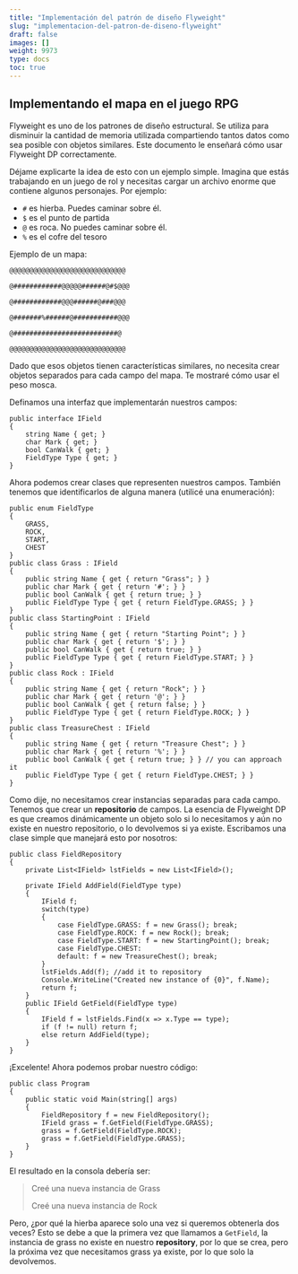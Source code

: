 ```yaml
---
title: "Implementación del patrón de diseño Flyweight"
slug: "implementacion-del-patron-de-diseno-flyweight"
draft: false
images: []
weight: 9973
type: docs
toc: true
---
```


## Implementando el mapa en el juego RPG
Flyweight es uno de los patrones de diseño estructural. Se utiliza para disminuir la cantidad de memoria utilizada compartiendo tantos datos como sea posible con objetos similares. Este documento le enseñará cómo usar Flyweight DP correctamente.

Déjame explicarte la idea de esto con un ejemplo simple. Imagina que estás trabajando en un juego de rol y necesitas cargar un archivo enorme que contiene algunos personajes. Por ejemplo:

- `#` es hierba. Puedes caminar sobre él.
- `$` es el punto de partida
- `@` es roca. No puedes caminar sobre él.
- `%` es el cofre del tesoro

Ejemplo de un mapa:

`@@@@@@@@@@@@@@@@@@@@@@@@@@@@@`

`@############@@@@@######@#$@@@`

`@############@@@######@###@@@`

`@#######%######@###########@@@`

`@##########################@`

`@@@@@@@@@@@@@@@@@@@@@@@@@@@@@`

Dado que esos objetos tienen características similares, no necesita crear objetos separados para cada campo del mapa. Te mostraré cómo usar el peso mosca.

Definamos una interfaz que implementarán nuestros campos:

    public interface IField
    {
        string Name { get; }
        char Mark { get; }
        bool CanWalk { get; }
        FieldType Type { get; }
    }
Ahora podemos crear clases que representen nuestros campos. También tenemos que identificarlos de alguna manera (utilicé una enumeración):

    public enum FieldType
    {
        GRASS,
        ROCK,
        START,
        CHEST
    }
    public class Grass : IField
    {
        public string Name { get { return "Grass"; } }
        public char Mark { get { return '#'; } }
        public bool CanWalk { get { return true; } }
        public FieldType Type { get { return FieldType.GRASS; } }
    }
    public class StartingPoint : IField
    {
        public string Name { get { return "Starting Point"; } }
        public char Mark { get { return '$'; } }
        public bool CanWalk { get { return true; } }
        public FieldType Type { get { return FieldType.START; } }
    }
    public class Rock : IField
    {
        public string Name { get { return "Rock"; } }
        public char Mark { get { return '@'; } }
        public bool CanWalk { get { return false; } }
        public FieldType Type { get { return FieldType.ROCK; } }
    }
    public class TreasureChest : IField
    {
        public string Name { get { return "Treasure Chest"; } }
        public char Mark { get { return '%'; } }
        public bool CanWalk { get { return true; } } // you can approach it
        public FieldType Type { get { return FieldType.CHEST; } }
    }
    
Como dije, no necesitamos crear instancias separadas para cada campo. Tenemos que crear un __repositorio__ de campos. La esencia de Flyweight DP es que creamos dinámicamente un objeto solo si lo necesitamos y aún no existe en nuestro repositorio, o lo devolvemos si ya existe. Escribamos una clase simple que manejará esto por nosotros:

    public class FieldRepository
    {
        private List<IField> lstFields = new List<IField>();
 
        private IField AddField(FieldType type)
        {
            IField f;
            switch(type)
            {
                case FieldType.GRASS: f = new Grass(); break;
                case FieldType.ROCK: f = new Rock(); break;
                case FieldType.START: f = new StartingPoint(); break;
                case FieldType.CHEST:
                default: f = new TreasureChest(); break;
            }
            lstFields.Add(f); //add it to repository
            Console.WriteLine("Created new instance of {0}", f.Name);
            return f;
        }
        public IField GetField(FieldType type)
        {
            IField f = lstFields.Find(x => x.Type == type);
            if (f != null) return f;
            else return AddField(type);
        }
    }
¡Excelente! Ahora podemos probar nuestro código:

    public class Program
    {
        public static void Main(string[] args)
        {
            FieldRepository f = new FieldRepository();
            IField grass = f.GetField(FieldType.GRASS);
            grass = f.GetField(FieldType.ROCK);
            grass = f.GetField(FieldType.GRASS);       
        }
    }
El resultado en la consola debería ser:
> Creé una nueva instancia de Grass
>
> Creé una nueva instancia de Rock

Pero, ¿por qué la hierba aparece solo una vez si queremos obtenerla dos veces? Esto se debe a que la primera vez que llamamos a `GetField`, la instancia de grass no existe en nuestro __repository__, por lo que se crea, pero la próxima vez que necesitamos grass ya existe, por lo que solo la devolvemos.



